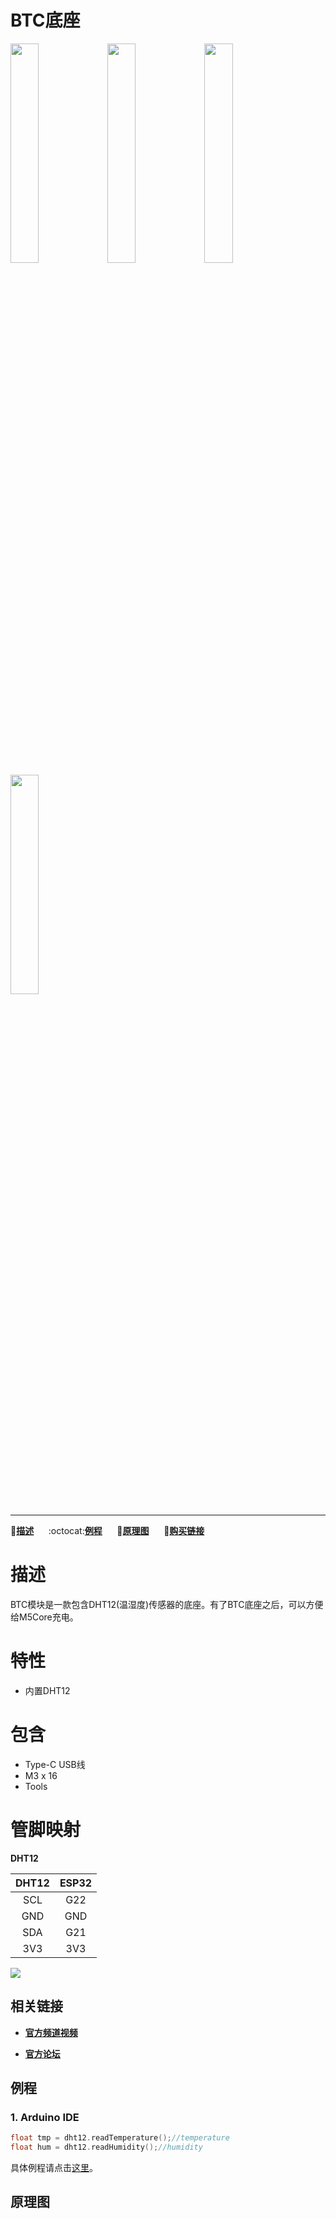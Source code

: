 # BTC底座

<img src="assets/img/product_pics/modules/module_btc_01.png" width="30%" height="30%"> <img src="assets/img/product_pics/modules/module_btc_02.png" width="30%" height="30%"> <img src="assets/img/product_pics/modules/module_btc_03.png" width="30%" height="30%"> <img src="assets/img/product_pics/modules/module_btc_04.png" width="30%" height="30%">

<!-- <img src="assets/img/product_pics/modules/module_btc_04.png" width="30%" height="30%"> -->

***

:memo:**[描述](#描述)**&nbsp;&nbsp;&nbsp;&nbsp;&nbsp;&nbsp;:octocat:**[例程](#例程)**&nbsp;&nbsp;&nbsp;&nbsp;&nbsp;&nbsp;:electric_plug:**[原理图](#原理图)**&nbsp;&nbsp;&nbsp;&nbsp;&nbsp;&nbsp;🛒**[购买链接](https://item.taobao.com/item.htm?spm=a1z10.3-c.w4002-1172588106.10.69f6425e8Agsbh&id=559647865340)**

# 描述

BTC模块是一款包含DHT12(温湿度)传感器的底座。有了BTC底座之后，可以方便给M5Core充电。

#  特性

-  内置DHT12

#  包含

-  Type-C USB线
-  M3 x 16
-  Tools

#  管脚映射

**DHT12**

| DHT12        | ESP32      |
| :----------:  |:------------:|
| SCL          | G22 |
| GND          | GND |
| SDA          | G21 |
| 3V3          | 3V3 |

<img src="assets/img/product_pics/modules/module_btc_dht12_pinmap.png">

## 相关链接

- **[官方频道视频](https://i.youku.com/i/UNjE1ODA2MzE0OA==?spm=a2hzp.8253869.0.0)**

- **[官方论坛](http://forum.m5stack.com/)**

## 例程

### 1. Arduino IDE

```c++
float tmp = dht12.readTemperature();//temperature
float hum = dht12.readHumidity();//humidity
```

具体例程请点击[这里](https://github.com/m5stack/M5-ProductExampleCodes/tree/master/Unit/ENV/Arduino)。

## 原理图
